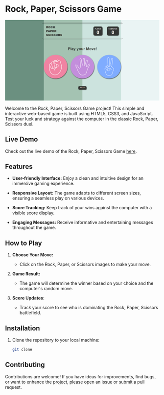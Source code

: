 # Rock, Paper, Scissors Game

![Game Screenshot](Screenshots/desktop-1.png)

Welcome to the Rock, Paper, Scissors Game project! This simple and interactive web-based game is built using HTML5, CSS3, and JavaScript. Test your luck and strategy against the computer in the classic Rock, Paper, Scissors duel.

## Live Demo

Check out the live demo of the Rock, Paper, Scissors Game [here]().

## Features

- **User-friendly Interface:** Enjoy a clean and intuitive design for an immersive gaming experience.

- **Responsive Layout:** The game adapts to different screen sizes, ensuring a seamless play on various devices.

- **Score Tracking:** Keep track of your wins against the computer with a visible score display.

- **Engaging Messages:** Receive informative and entertaining messages throughout the game.

## How to Play

1. **Choose Your Move:**

   - Click on the Rock, Paper, or Scissors images to make your move.

2. **Game Result:**

   - The game will determine the winner based on your choice and the computer's random move.

3. **Score Updates:**
   - Track your score to see who is dominating the Rock, Paper, Scissors battlefield.

## Installation

1. Clone the repository to your local machine:

   ```bash
   git clone
   ```

## Contributing

Contributions are welcome! If you have ideas for improvements, find bugs, or want to enhance the project, please open an issue or submit a pull request.

